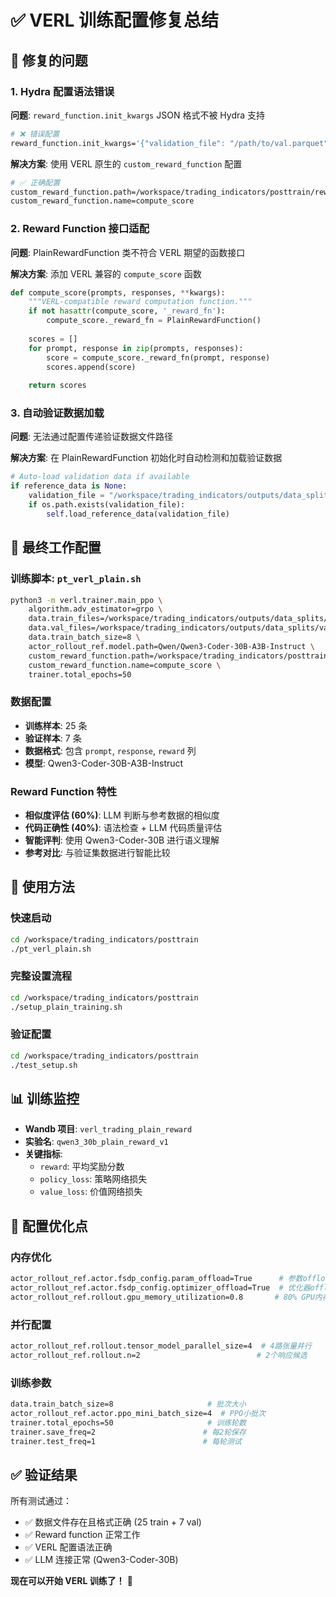 # ✅ VERL 训练配置修复总结

## 🔧 修复的问题

### 1. Hydra 配置语法错误
**问题**: `reward_function.init_kwargs` JSON 格式不被 Hydra 支持
```bash
# ❌ 错误配置
reward_function.init_kwargs='{"validation_file": "/path/to/val.parquet"}'
```

**解决方案**: 使用 VERL 原生的 `custom_reward_function` 配置
```bash
# ✅ 正确配置  
custom_reward_function.path=/workspace/trading_indicators/posttrain/reward_plain.py
custom_reward_function.name=compute_score
```

### 2. Reward Function 接口适配
**问题**: PlainRewardFunction 类不符合 VERL 期望的函数接口

**解决方案**: 添加 VERL 兼容的 `compute_score` 函数
```python
def compute_score(prompts, responses, **kwargs):
    """VERL-compatible reward computation function."""
    if not hasattr(compute_score, '_reward_fn'):
        compute_score._reward_fn = PlainRewardFunction()
    
    scores = []
    for prompt, response in zip(prompts, responses):
        score = compute_score._reward_fn(prompt, response)
        scores.append(score)
    
    return scores
```

### 3. 自动验证数据加载
**问题**: 无法通过配置传递验证数据文件路径

**解决方案**: 在 PlainRewardFunction 初始化时自动检测和加载验证数据
```python
# Auto-load validation data if available
if reference_data is None:
    validation_file = "/workspace/trading_indicators/outputs/data_splits/val.parquet"
    if os.path.exists(validation_file):
        self.load_reference_data(validation_file)
```

## 🎯 最终工作配置

### 训练脚本: `pt_verl_plain.sh`
```bash
python3 -m verl.trainer.main_ppo \
    algorithm.adv_estimator=grpo \
    data.train_files=/workspace/trading_indicators/outputs/data_splits/train.parquet \
    data.val_files=/workspace/trading_indicators/outputs/data_splits/val.parquet \
    data.train_batch_size=8 \
    actor_rollout_ref.model.path=Qwen/Qwen3-Coder-30B-A3B-Instruct \
    custom_reward_function.path=/workspace/trading_indicators/posttrain/reward_plain.py \
    custom_reward_function.name=compute_score \
    trainer.total_epochs=50
```

### 数据配置
- **训练样本**: 25 条
- **验证样本**: 7 条  
- **数据格式**: 包含 `prompt`, `response`, `reward` 列
- **模型**: Qwen3-Coder-30B-A3B-Instruct

### Reward Function 特性
- **相似度评估 (60%)**: LLM 判断与参考数据的相似度
- **代码正确性 (40%)**: 语法检查 + LLM 代码质量评估
- **智能评判**: 使用 Qwen3-Coder-30B 进行语义理解
- **参考对比**: 与验证集数据进行智能比较

## 🚀 使用方法

### 快速启动
```bash
cd /workspace/trading_indicators/posttrain
./pt_verl_plain.sh
```

### 完整设置流程
```bash
cd /workspace/trading_indicators/posttrain  
./setup_plain_training.sh
```

### 验证配置
```bash
cd /workspace/trading_indicators/posttrain
./test_setup.sh
```

## 📊 训练监控

- **Wandb 项目**: `verl_trading_plain_reward`
- **实验名**: `qwen3_30b_plain_reward_v1`  
- **关键指标**: 
  - `reward`: 平均奖励分数
  - `policy_loss`: 策略网络损失
  - `value_loss`: 价值网络损失

## 🎯 配置优化点

### 内存优化
```bash
actor_rollout_ref.actor.fsdp_config.param_offload=True      # 参数offload
actor_rollout_ref.actor.fsdp_config.optimizer_offload=True  # 优化器offload  
actor_rollout_ref.rollout.gpu_memory_utilization=0.8       # 80% GPU内存
```

### 并行配置
```bash
actor_rollout_ref.rollout.tensor_model_parallel_size=4  # 4路张量并行
actor_rollout_ref.rollout.n=2                          # 2个响应候选
```

### 训练参数
```bash
data.train_batch_size=8                     # 批次大小
actor_rollout_ref.actor.ppo_mini_batch_size=4  # PPO小批次
trainer.total_epochs=50                     # 训练轮数
trainer.save_freq=2                        # 每2轮保存
trainer.test_freq=1                        # 每轮测试
```

## ✅ 验证结果

所有测试通过：
- ✅ 数据文件存在且格式正确 (25 train + 7 val)
- ✅ Reward function 正常工作 
- ✅ VERL 配置语法正确
- ✅ LLM 连接正常 (Qwen3-Coder-30B)

**现在可以开始 VERL 训练了！** 🎉